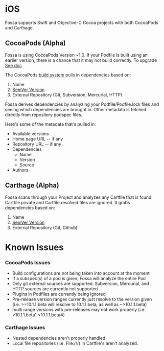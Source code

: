 # iOS

Fossa supports Swift and Objective-C Cocoa projects with both CocoaPods and Carthage.

## CocoaPods (Alpha)

Fossa is using CocoaPods Version ~1.0. If your Podfile is built using an earlier version, there is a chance that it may not build correctly. To upgrade [See doc](http://blog.cocoapods.org/CocoaPods-1.0/)

The CocoaPods [build system](https://cocoapods.org/) pulls in dependencies based on:

1. Name
2. [SemVer Version](http://semver.org/)
3. External Repository (Git, Subversion, Mercurial, HTTP)

Fossa derives dependencies by analyzing your Podfile/Podfile.lock files and seeing which dependencies are brought in. Other metadata is fetched directly from repository podspec files.

Here's some of the metadata that's pulled in:

- Available versions
- Home page URL -- if any
- Repository URL -- if any
- Dependencies
  - Name
  - Version
  - Source
- Authors

## Carthage (Alpha)

Fossa scans through your Project and analyzes any Cartfile that is found. Cartfile.private and Cartfile.resolved files are ignored. It grabs dependencies based on:

1. Name
2. [SemVer Version](http://semver.org/)
3. External Repository (Git, Github)


# Known Issues

### CocoaPods Issues

- Build configurations are not being taken into account at the moment
- If a subspec(s) of a pod is given, Fossa will analyze the entire Pod
- Only git external sources are supported. Subversion, Mercurial, and HTTP sources are currently not supported
- Plugins in Podfiles are currently being ignored
- Pre-release version ranges currently just resolve to the version given (i.e. >=10.1.1.beta will resolve to 10.1.1.beta, as well as ~>10.1.1.beta)
- multi range versions with pre-releases may not work properly (i.e. >10.1.1.beta1 <10.1.1.beta4)

### Carthage Issues

- Nested dependencies aren't properly handled
- Local file repositories (i.e. File:///) in Cartfile's aren't analyzed.


